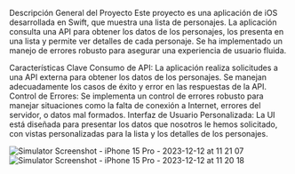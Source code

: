 Descripción General del Proyecto
Este proyecto es una aplicación de iOS desarrollada en Swift, que muestra una lista de personajes. La aplicación consulta una API para obtener los datos de los personajes, los presenta en una lista y permite ver detalles de cada personaje. Se ha implementado un manejo de errores robusto para asegurar una experiencia de usuario fluida.


Características Clave
Consumo de API: La aplicación realiza solicitudes a una API externa para obtener los datos de los personajes. Se manejan adecuadamente los casos de éxito y error en las respuestas de la API.
Control de Errores: Se implementa un control de errores robusto para manejar situaciones como la falta de conexión a Internet, errores del servidor, o datos mal formados.
Interfaz de Usuario Personalizada: La UI está diseñada para presentar los datos que nosotros le hemos solicitado, con vistas personalizadas para la lista y los detalles de los personajes.


![Simulator Screenshot - iPhone 15 Pro - 2023-12-12 at 11 21 07](https://github.com/gliadev/RickAndMorty/assets/78279221/dd959cf7-8805-4814-85a3-93198c3d4c44)
![Simulator Screenshot - iPhone 15 Pro - 2023-12-12 at 11 20 18](https://github.com/gliadev/RickAndMorty/assets/78279221/fb591606-d0f8-4c79-b1fa-cd1495c04be3)
